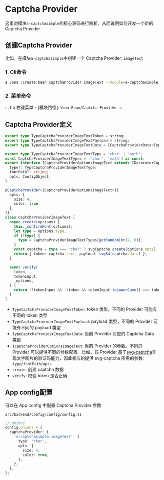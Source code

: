 # Captcha Provider

这里对模块`a-captchasimple`的核心源码进行解析，从而说明如何开发一个新的 Captcha Provider

## 创建Captcha Provider

比如，在模块`a-captchasimple`中创建一个 Captcha Provider: `imageText`

### 1. Cli命令

``` bash
$ vona :create:bean captchaProvider imageText --module=a-captchasimple
```

### 2. 菜单命令

::: tip
右键菜单 - [模块路径]: `Vona Bean/Captcha Provider`
:::

## Captcha Provider定义

``` typescript
export type TypeCaptchaProviderImageTextToken = string;
export type TypeCaptchaProviderImageTextPayload = string;
export type TypeCaptchaProviderImageTextData = ICaptchaProviderData<TypeCaptchaProviderImageTextToken, TypeCaptchaProviderImageTextPayload>;

export type TypeCaptchaProviderImageTextType = 'char' | 'math';
const CaptchaProviderImageTextTypes = ['char', 'math'] as const;
export interface ICaptchaProviderOptionsImageText extends IDecoratorCaptchaProviderOptions {
  type?: TypeCaptchaProviderImageTextType;
  fontPath?: string;
  opts: ConfigObject;
}

@CaptchaProvider<ICaptchaProviderOptionsImageText>({
  opts: {
    size: 4,
    color: true,
  },
})
class CaptchaProviderImageText {
  async create(options) {
    this._confirmFont(options);
    let type = options.type;
    if (!type) {
      type = CaptchaProviderImageTextTypes[getRandomInt(2, 0)];
    }
    const captcha = type === 'char' ? svgCaptcha.create(options.opts) : svgCaptcha.createMathExpr(options.opts);
    return { token: captcha.text, payload: svg64(captcha.data) };
  }

  async verify(
    token,
    tokenInput,
    _options,
  ) {
    return !!tokenInput && !!token && tokenInput.toLowerCase() === token.toLowerCase();
  }
}
```

- `TypeCaptchaProviderImageTextToken`: token 类型，不同的 Provider 可能有不同的 token 类型
- `TypeCaptchaProviderImageTextPayload`: payload 类型，不同的 Provider 可能有不同的 payload 类型
- `TypeCaptchaProviderImageTextData`: 当前 Provider 对应的 Captcha Data 类型
- `ICaptchaProviderOptionsImageText`: 当前 Provider 的参数。不同的 Provider 可以提供不同的参数配置。比如，该 Provider 基于[svg-captcha](https://github.com/produck/svg-captcha)实现文字图片的验证码能力，因此相应的提供 svg-captcha 所需的参数: `type/fontPath/opts`
- `create`: 创建 captcha 数据
- `verify`: 校验 token 是否正确

## App config配置

可以在 App config 中配置 Captcha Provider 参数

`src/backend/config/config/config.ts`

``` typescript
// onions
config.onions = {
  captchaProvider: {
    'a-captchasimple:imageText': {
      type: 'char',
      opts: {
        size: 4,
        color: true,
      },
    },
  },
};
```
